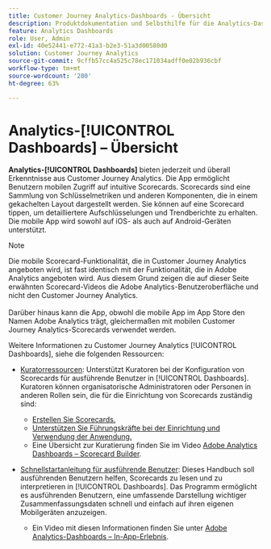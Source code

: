 ```yaml
---
title: Customer Journey Analytics-Dashboards - Übersicht
description: Produktdokumentation und Selbsthilfe für die Analytics-Dashboards
feature: Analytics Dashboards
role: User, Admin
exl-id: 40e52441-e772-41a3-b2e3-51a3d00580d0
solution: Customer Journey Analytics
source-git-commit: 9cffb57cc4a525c78ec171034adff0e02b936cbf
workflow-type: tm+mt
source-wordcount: '280'
ht-degree: 63%

---
```


# Analytics-[!UICONTROL Dashboards] – Übersicht

**Analytics-[!UICONTROL Dashboards]** bieten jederzeit und überall Erkenntnisse aus Customer Journey Analytics. Die App ermöglicht Benutzern mobilen Zugriff auf intuitive Scorecards. Scorecards sind eine Sammlung von Schlüsselmetriken und anderen Komponenten, die in einem gekachelten Layout dargestellt werden. Sie können auf eine Scorecard tippen, um detailliertere Aufschlüsselungen und Trendberichte zu erhalten. Die mobile App wird sowohl auf iOS- als auch auf Android-Geräten unterstützt.

>[!NOTE]
>
>Die mobile Scorecard-Funktionalität, die in Customer Journey Analytics angeboten wird, ist fast identisch mit der Funktionalität, die in Adobe Analytics angeboten wird. Aus diesem Grund zeigen die auf dieser Seite erwähnten Scorecard-Videos die Adobe Analytics-Benutzeroberfläche und nicht den Customer Journey Analytics. <br/><br/>Darüber hinaus kann die App, obwohl die mobile App im App Store den Namen Adobe Analytics trägt, gleichermaßen mit mobilen Customer Journey Analytics-Scorecards verwendet werden.


Weitere Informationen zu Customer Journey Analytics [!UICONTROL Dashboards], siehe die folgenden Ressourcen:

* [Kuratorressourcen](/help/mobile-app/curator.md): Unterstützt Kuratoren bei der Konfiguration von Scorecards für ausführende Benutzer in [!UICONTROL Dashboards]. Kuratoren können organisatorische Administratoren oder Personen in anderen Rollen sein, die für die Einrichtung von Scorecards zuständig sind:

   * [Erstellen Sie Scorecards.](/help/mobile-app/create-scorecard.md)
   * [Unterstützen Sie Führungskräfte bei der Einrichtung und Verwendung der Anwendung.](/help/mobile-app/set-up-execs.md)
   * Eine Übersicht zur Kuratierung finden Sie im Video [Adobe Analytics Dashboards – Scorecard Builder](https://experienceleague.adobe.com/docs/analytics-learn/tutorials/additional-tools/analytics-dashboards/adobe-analytics-dashboards-scorecard-builder.html?lang=de).


* [Schnellstartanleitung für ausführende Benutzer](/help/mobile-app/executive.md): Dieses Handbuch soll ausführenden Benutzern helfen, Scorecards zu lesen und zu interpretieren in [!UICONTROL Dashboards]. Das Programm ermöglicht es ausführenden Benutzern, eine umfassende Darstellung wichtiger Zusammenfassungsdaten schnell und einfach auf ihren eigenen Mobilgeräten anzuzeigen.

   * Ein Video mit diesen Informationen finden Sie unter [Adobe Analytics-Dashboards – In-App-Erlebnis](https://experienceleague.adobe.com/docs/analytics-learn/tutorials/additional-tools/analytics-dashboards/adobe-analytics-dashboards-in-app-experience.html?lang=de).

